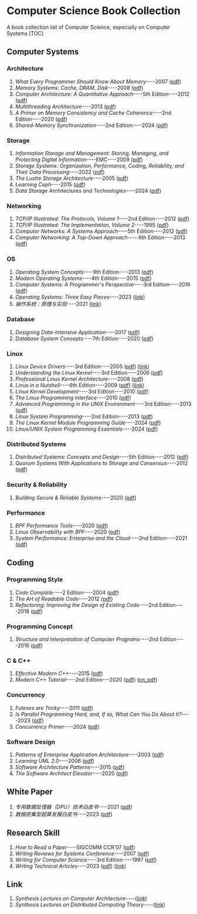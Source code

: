 # Computer Science Book Collection

A book collection list of Computer Science, especially on Computer Systems
[TOC]

## Computer Systems

### Architecture
1. *What Every Programmer Should Know About Memory*----2007 ([pdf](./computer_systems/arch/what_every_programmer_should_know_about_memory-07.pdf))
2. *Memory Systems: Cache, DRAM, Disk*----2008 ([pdf](./computer_systems/arch/memory_systems-08.pdf))
3. *Computer Architecture: A Quantitative Approach*----5th Edition----2012 ([pdf](./computer_systems/arch/computer_architecture_a_quantitative_approach_5-12.pdf))
4. *Multithreading Architecture*----2013 ([pdf](./computer_systems/arch/multithreading_architecture-13.pdf))
5. *A Primer on Memory Consistency and Cache Coherence*----2nd Edition----2020 ([pdf](./computer_systems/arch/a_primer_on_memory_consistency_and_cache_coherence_2-12.pdf))
6. *Shared-Memory Synchronization*----2nd Edition----2024 ([pdf](./computer_systems/arch/shared_memory_synchronization_2-24.pdf))
### Storage
1. *Information Storage and Management: Storing, Managing, and Protecting Digital Information*----EMC----2009 ([pdf](./computer_systems/storage/information_storage_and_management-09.pdf))
2. *Storage Systems: Organization, Performance, Coding, Reliability, and Their Data Processing*----2022 ([pdf](./computer_systems/storage/storage_systems_organization_performance_coding_reliability-22.pdf))
3. *The Lustre Storage Architecture*----2005 ([pdf](./computer_systems/storage/the_lustre_storage_architecture-05.pdf))
4. *Learning Ceph*----2015 ([pdf](./computer_systems/storage/learning_ceph-15.pdf))
5. *Data Storage Architectures and Technologies*----2024 ([pdf](./computer_systems/storage/data_storage_arch_and_tech-24.pdf))

### Networking

1. *TCP/IP Illustrated: The Protocols, Volume 1*----2nd Edition----2012 ([pdf](./computer_systems/networking/tcp_ip_illustred_volume1_the_protocols_2-12.pdf))
2. *TCP/IP Illustrated: The Implementation, Volume 2*----1995 ([pdf](./computer_systems/networking/tcp_ip_illustred_volume2_the_implementation-95.pdf))
3. *Computer Networks: A Systems Approach*----5th Edition----2012 ([pdf](./computer_systems/networking/computer_networks_a_system_approach_5-12.pdf))
4. *Computer Networking: A Top-Down Approach*---- 6th Edition----2013 ([pdf](./computer_systems/networking/computer_networking_a_top_down_approach_6-13.pdf))

### OS

1. *Operating System Concepts*----9th Edition----2013 ([pdf](./computer_systems/os/operating_system_concepts_9-13.pdf))
2. *Modern Operating Systems*----4th Edition----2015 ([pdf](./computer_systems/os/modern_operating_systems_4-15.pdf))
3. *Computer Systems: A Programmer's Perspective*----3rd Edition----2016 ([pdf](./computer_systems/os/CSAPP_3-16.pdf))
4. *Operating Systems: Three Easy Pieces*----2023 ([link](https://pages.cs.wisc.edu/~remzi/OSTEP/))
5. *操作系统：原理与实现*----2021 ([link](https://ipads.se.sjtu.edu.cn/ospi/))

### Database

1. *Designing Data-Intensive Application*----2017 ([pdf](./computer_systems/db/DDIA-17.pdf))
2. *Database System Concepts*----7th Edition----2020 ([pdf](./computer_systems/db/database_system_concepts_7-20.pdf))

### Linux

1. *Linux Device Drivers*----3rd Edition----2005 ([pdf](./computer_systems/linux/LDD_3-05.pdf)) ([link](https://lwn.net/Kernel/LDD3/))
3. *Understanding the Linux Kernel*----3rd Edition----2006 ([pdf](./computer_systems/linux/understanding_the_linux_kernel_3-06.pdf))
4. *Professional Linux Kernel Architecture*----2008 ([pdf](./computer_systems/linux/professional_linux_kernel_architecture-08.pdf))
5. *Linux in a Nutshell*----6th Edition----2009 ([pdf](./computer_systems/linux/linux_in_a_nutshell_6-09.pdf)) ([link](http://www.kroah.com/lkn/))
6. *Linux Kernel Development*----3rd Edition----2010 ([pdf](./computer_systems/linux/linux_kernel_development_3-10.pdf))
7. *The Linux Programming Interface*----2010 ([pdf](./computer_systems/linux/the_linux_programming_interface-10.pdf))
8. *Advanced Programming in the UNIX Environment*----3rd Edition----2013 ([pdf](./computer_systems/linux/APUE_3-13.pdf))
9. *Linux System Programming*----2nd Edition----2013 ([pdf](./computer_systems/linux/linux_system_programming_2-13.pdf))
10. *The Linux Kernel Module Programming Guide*----2024 ([pdf](./computer_systems/linux/the_linux_kernel_module_programming_guide-24.pdf))
11. *Linux/UNIX System Programming Essentials*----2024 ([pdf](./computer_systems/linux/linux_unix_system_programming_essentials-24.pdf))

### Distributed Systems

1. *Distributed Systems: Concepts and Design*----5th Edition----2012 ([pdf](./computer_systems/distributed/distributed_systems_concept_and_design_5-12.pdf))
2. *Quorum Systems With Applications to Storage and Consensus*----2012 ([pdf](./computer_systems/distributed/quorum_systems-12.pdf))

### Security & Reliability

1. *Building Secure & Reliable Systems*----2020 ([pdf](./computer_systems/security/building_secure_reliable_systems-20.pdf))

### Performance

1. *BPF Performance Tools*----2020 ([pdf](./computer_systems/performance/bpf_performance_tools-20.pdf))
2. *Linux Observability with BPF*----2020 ([pdf](./computer_systems/performance/linux_observability_with_BPF-20.pdf))
3. *System Performance: Enterprise and the Cloud*----2nd Edition----2021 ([pdf](./computer_systems/performance/systems_performance_enterprise_and_the_cloud_2-21.pdf))

## Coding

### Programming Style

1. *Code Complete*----2 Edition----2004 ([pdf](./coding/style/code_complete_2-04.pdf))
2. *The Art of Readable Code*----2012 ([pdf](./coding/style/the_art_of_readable_code-12.pdf))
3. *Refactoring: Improving the Design of Existing Code*----2nd Edition----2018 ([pdf](./coding/style/refactoring_improving_the_design_of_existing_code_2-18.pdf))

### Programming Concept

1. *Structure and Interpretation of Computer Programs*----2nd Edition----2016 ([pdf](./coding/concept/SICP_2-16.pdf))

### C & C++

1. *Effective Modern C++*----2015 ([pdf](./coding/c_cpp/EMCPP-15.pdf))
2. *Modern C++ Tutorial*----2nd Edition---2020 ([pdf](./coding/c_cpp/MCPPT_2-20.pdf)) ([cn_pdf](./coding/c_cpp/MCPPT_2_CN-20.pdf))

### Concurrency

1. *Futexes are Tricky*----2011 ([pdf](./coding/concurrency/futexes_are_tricky-11.pdf))
2. *Is Parallel Programming Hard, and, If so, What Can You Do About It?*----2023 ([pdf](./coding/concurrency/is_parallel_programming_hard-23.pdf))
3. *Concurrency Primer*----2024 ([pdf](./coding/concurrency/concurrency_primer-24.pdf))

### Software Design
1. *Patterns of Enterprise Application Architecture*----2003 ([pdf](./coding/software_design/patterns_of_enterprise_application_architecture-06.pdf))
2. *Learning UML 2.0*----2006 ([pdf](./coding/software_design/learning_UML-06.pdf))
3. *Software Architecture Patterns*----2015 ([pdf](./coding/software_design/software_architecture_patterns-15.pdf))
4. *The Software Architect Elevator*----2020 ([pdf](./coding/software_design/the_software_architect_elevator-20.pdf))

## White Paper

1. *专用数据处理器（DPU）技术白皮书*----2021 ([pdf](./white_paper/专用数据处理器（DPU）技术白皮书-21.pdf))
1. *数据密集型超算发展白皮书*----2023 ([pdf](./white_paper/数据密集型超算发展白皮书-23.pdf))

## Research Skill

1. *How to Read a Paper*----SIGCOMM CCR'07 ([pdf](./research_skill/read_paper-CCR'07.pdf))
2. *Writing Reviews for Systems Conference*----2007 ([pdf](./research_skill/reviews_sys-07.pdf))
3. *Writing for Computer Science*----3rd Edition----1997 ([pdf](./research_skill/writing_for_computer_science_3-97.pdf))
4. *Writing Technical Articles*----2023 ([pdf](./research_skill/writing_technical_articles-23.pdf)) ([link](https://www.cs.columbia.edu/~hgs/etc/writing-style.html))

## Link

1. *Synthesis Lectures on Computer Architecture*----([link](https://www.springer.com/series/16916))
2. *Synthesis Lectures on Distributed Computing Theory*----([link](https://www.springer.com/series/16964/books))
